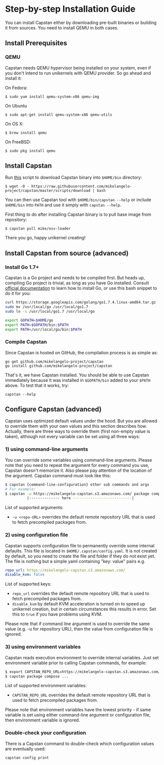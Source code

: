 # Step-by-step Installation Guide

You can install Capstan either by downloading pre-built binaries or building it
from sources. You need to install QEMU in both cases.


## Install Prerequisites

### QEMU
Capstan needs QEMU hypervisor being installed on your system, even if you don't intend to
run unikernels with QEMU provider. So go ahead and install it:

On Fedora:

```
$ sudo yum install qemu-system-x86 qemu-img
```

On Ubuntu

```
$ sudo apt-get install qemu-system-x86 qemu-utils
```

On OS X:

```
$ brew install qemu
```

On FreeBSD:

```
$ sudo pkg install qemu
```

## Install Capstan
Run [this](https://raw.githubusercontent.com/mikelangelo-project/capstan/master/scripts/download)
script to download Capstan binary into `$HOME/bin` directory:
```
$ wget -O - https://raw.githubusercontent.com/mikelangelo-project/capstan/master/scripts/download | bash
```
You can then use Capstan tool with `$HOME/bin/capstan --help` or include `$HOME/bin` into `PATH` and
use it simply with `capstan --help`.

First thing to do after installing Capstan binary is to pull base image from repository:
```
$ capstan pull mike/osv-loader
```
There you go, happy unikernel creating!

## Install Capstan from source (advanced)

### Install Go 1.7+
Capstan is a Go project and needs to be compiled first. But heads up, compiling Go project is trivial,
as long as you have Go installed. Consult [official documentation](https://golang.org/doc/install)
to learn how to install Go, or use this bash snippet to do it for you:
```bash
curl https://storage.googleapis.com/golang/go1.7.4.linux-amd64.tar.gz | sudo tar xz -C /usr/local
sudo mv /usr/local/go /usr/local/go1.7
sudo ln -s /usr/local/go1.7 /usr/local/go

export GOPATH=$HOME/go
export PATH=$GOPATH/bin:$PATH
export PATH=/usr/local/go/bin:$PATH
```

### Compile Capstan
Since Capstan is hosted on GitHub, the compilation process is as simple as:
```
go get github.com/mikelangelo-project/capstan
go install github.com/mikelangelo-project/capstan
```
That's it, we have Capstan installed. You should be able to use Capstan immediately because it was
installed in `$GOPATH/bin` added to your `$PATH` above. To test that it works, try:
```
capstan --help
```

## Configure Capstan (advanced)
Capstan uses optimized default values under the hood. But you are allowed to override them with
your own values and this section describes how. Actually, there are three ways to override them
(first non-empty value is taken), although not every variable can be set using all three ways:

### 1) using command-line arguments
You can override some variables using command-line arguments. Please note that you need to repeat
the argument for every command you use, Capstan doesn't memorize it. Also please pay attention of
the location of the argument. Capstan command must look like this:
```bash
$ capstan {command-line-configuration} other sub commands and args
# For example:
$ capstan -u https://mikelangelo-capstan.s3.amazonaws.com/ package compose img1 --size 10GB
          |-------------- here ---------------------------|
```

List of supported arguments:

* `-u <repo-URL>` overrides the default remote repository URL that is used to fetch precompiled
packages from.

### 2) using configuration file
Capstan supports configuration file to permanently override some internal defaults. This file is
located in `$HOME/.capstan/config.yaml`. It is not created by default, so you need to create the file
and folder if they do not exist yet. The file is nothing but a simple yaml containing "key: value"
pairs e.g.
```yaml
repo_url: https://mikelangelo-capstan.s3.amazonaws.com/
disable_kvm: false
```
List of supported keys:

* `repo_url` overrides the default remote repository URL that is used to fetch precompiled
packages from.
* `disable_kvm` by default KVM acceleration is turned on to speed up unikernel creation, but in
certain circumstances this results in error. Set this to `true` if you have problems using KVM.

Please note that if command line argument is used to override the same value (e.g. -u for repository
URL), then the value from configuration file is ignored.

### 3) using environment variables
Capstan reads execution environment to override internal variables. Just set environment variable
prior to calling Capstan commands, for example:
```bash
$ export CAPSTAN_REPO_URL=https://mikelangelo-capstan.s3.amazonaws.com/
$ capstan package compose ...
```

List of supported environment variables:

* `CAPSTAN_REPO_URL` overrides the default remote repository URL that is used to fetch precompiled
packages from.

Please note that environment variables have the lowest priority - if same variable is set using either
command-line argument or configuration file, then environment variable is ignored.

### Double-check your configuration
There is a Capstan command to double-check which configuration values are eventually used:
```
capstan config print
```








